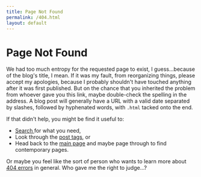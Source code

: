 ```yaml
---
title: Page Not Found
permalink: /404.html
layout: default
---
```


# Page Not Found

We had too much entropy for the requested page to exist, I guess...because of the blog's title, I mean.  If it was my fault, from reorganizing things, please accept my apologies, because I probably shouldn't have touched anything after it was first published.  But on the chance that you inherited the problem from whoever gave you this link, maybe double-check the spelling in the address.  A blog post will generally have a URL with a valid date separated by slashes, followed by hyphenated words, with `.html` tacked onto the end.

If that didn't help, you might be find it useful to:

 * [Search <i class="fa fa-search"></i>](/blog/search) for what you need,
 * Look through the [post tags](/blog/tags), or
 * Head back to the [main page](/blog/) and maybe page through to find contemporary pages.

Or maybe you feel like the sort of person who wants to learn more about [404 errors](https://en.wikipedia.org/wiki/HTTP_404) in general.  Who gave me the right to judge...?
